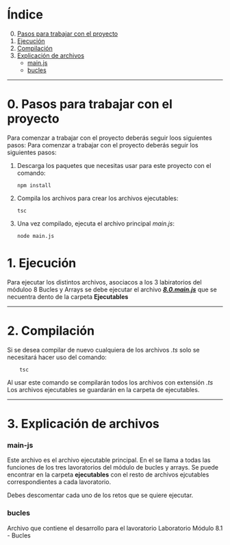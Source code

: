 # Índice

0. [Pasos para trabajar con el proyecto](#0-pasos-para-trabajar-con-el-proyecto)
1. [Ejecución](#1-ejecución)
2. [Compilación](#2-compilación)
3. [Explicación de archivos](#3-explicación-de-archivos)
    - [main.js](#main-js)
    - [bucles](#bucles)


---
# 0. Pasos para trabajar con el proyecto
Para comenzar a trabajar con el proyecto deberás seguir loos siguientes pasos:
Para comenzar a trabajar con el proyecto deberás seguir los siguientes pasos:

1. Descarga los paquetes que necesitas usar para este proyecto con el comando:
    ```terminal
    npm install
    ```

2. Compila los archivos para crear los archivos ejecutables:
    ```terminal
    tsc
    ```

3. Una vez compilado, ejecuta el archivo principal *main.js*:
    ```terminal
    node main.js
    ```

# 1. Ejecución 
Para ejecutar los distintos archivos, asociacos a los 3 labiratorios del móduloo 8 Bucles y Arrays se debe ejecutar el archivo [***8.0.main.js***](###main.js) que se necuentra dento de la carpeta **Ejecutables**

---

# 2. Compilación
Si se desea compilar de nuevo cualquiera de los archivos *.ts* solo se necesitará hacer uso del comando:
```terminal
    tsc
```
Al usar este comando se compilarán todos los archivos con extensión *.ts*
Los archivos ejecutables se guardarán en la carpeta de ejecutables.

---

# 3. Explicación de archivos
### main-js
Este archivo es el archivo ejecutable principal. En el se llama a todas las funciones de los tres lavoratorios del módulo de bucles y arrays.
Se puede encontrar en la carpeta **ejecutables** con el resto de archivos ejcutables correspondientes a cada lavoratorio.

Debes descomentar cada uno de los retos que se quiere ejecutar.

### bucles
Archivo que contiene el desarrollo para el lavoratorio Laboratorio Módulo 8.1 - Bucles




